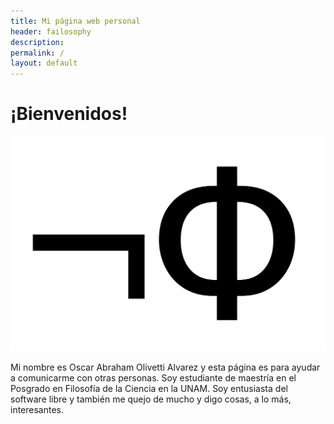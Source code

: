 ```yaml
---
title: Mi página web personal
header: failosophy
description:
permalink: /
layout: default
---
```


# ¡Bienvenidos!

![logo.png](assets/images/logo.png)

Mi nombre es Oscar Abraham Olivetti Alvarez y esta página es para ayudar a comunicarme con otras personas. Soy estudiante de maestría en el Posgrado en Filosofía de la Ciencia en la UNAM. Soy entusiasta del software libre y también me quejo de mucho y digo cosas, a lo más, interesantes.

